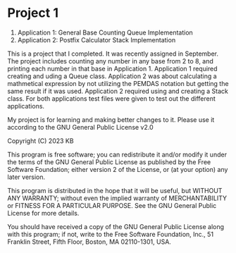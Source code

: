 # Project 1
1. Application 1: General Base Counting
     Queue Implementation
1. Application 2: Postfix Calculator
     Stack Implementation

  This is a project that I completed. It was recently assigned in September. The project includes counting any number in any base from 2 to 8, and printing each number in that base in Application 1. Application 1 required creating and uding a Queue class. Application 2 was about calculating a mathmetical expression by not utilizing the PEMDAS notation but getting the same result if it was used. Application 2 required using and creating a Stack class. For both applications test files were given to test out the different applications.

My project is for learning and making better changes to it. Please use it according to the GNU General Public License v2.0

Copyright (C) 2023 KB

This program is free software; you can redistribute it and/or
modify it under the terms of the GNU General Public License
as published by the Free Software Foundation; either version 2
of the License, or (at your option) any later version.

This program is distributed in the hope that it will be useful,
but WITHOUT ANY WARRANTY; without even the implied warranty of
MERCHANTABILITY or FITNESS FOR A PARTICULAR PURPOSE.  See the
GNU General Public License for more details.

You should have received a copy of the GNU General Public License
along with this program; if not, write to the Free Software
Foundation, Inc., 51 Franklin Street, Fifth Floor, Boston, MA  02110-1301, USA.
